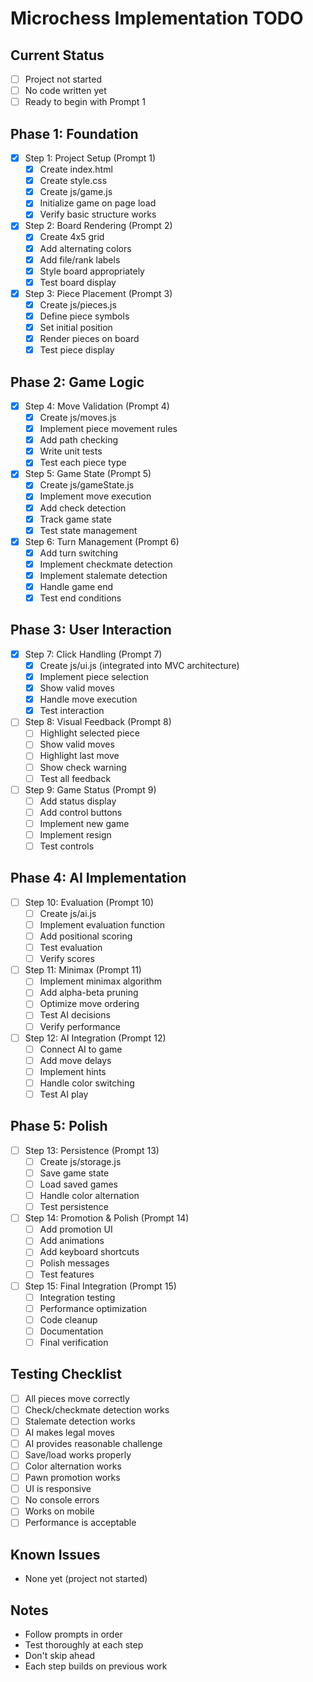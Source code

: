# Microchess Implementation TODO

## Current Status
- [ ] Project not started
- [ ] No code written yet
- [ ] Ready to begin with Prompt 1

## Phase 1: Foundation
- [x] Step 1: Project Setup (Prompt 1)
  - [x] Create index.html
  - [x] Create style.css
  - [x] Create js/game.js
  - [x] Initialize game on page load
  - [x] Verify basic structure works

- [x] Step 2: Board Rendering (Prompt 2)
  - [x] Create 4x5 grid
  - [x] Add alternating colors
  - [x] Add file/rank labels
  - [x] Style board appropriately
  - [x] Test board display

- [x] Step 3: Piece Placement (Prompt 3)
  - [x] Create js/pieces.js
  - [x] Define piece symbols
  - [x] Set initial position
  - [x] Render pieces on board
  - [x] Test piece display

## Phase 2: Game Logic
- [x] Step 4: Move Validation (Prompt 4)
  - [x] Create js/moves.js
  - [x] Implement piece movement rules
  - [x] Add path checking
  - [x] Write unit tests
  - [x] Test each piece type

- [x] Step 5: Game State (Prompt 5)
  - [x] Create js/gameState.js
  - [x] Implement move execution
  - [x] Add check detection
  - [x] Track game state
  - [x] Test state management

- [x] Step 6: Turn Management (Prompt 6)
  - [x] Add turn switching
  - [x] Implement checkmate detection
  - [x] Implement stalemate detection
  - [x] Handle game end
  - [x] Test end conditions

## Phase 3: User Interaction
- [x] Step 7: Click Handling (Prompt 7)
  - [x] Create js/ui.js (integrated into MVC architecture)
  - [x] Implement piece selection
  - [x] Show valid moves
  - [x] Handle move execution
  - [x] Test interaction

- [ ] Step 8: Visual Feedback (Prompt 8)
  - [ ] Highlight selected piece
  - [ ] Show valid moves
  - [ ] Highlight last move
  - [ ] Show check warning
  - [ ] Test all feedback

- [ ] Step 9: Game Status (Prompt 9)
  - [ ] Add status display
  - [ ] Add control buttons
  - [ ] Implement new game
  - [ ] Implement resign
  - [ ] Test controls

## Phase 4: AI Implementation
- [ ] Step 10: Evaluation (Prompt 10)
  - [ ] Create js/ai.js
  - [ ] Implement evaluation function
  - [ ] Add positional scoring
  - [ ] Test evaluation
  - [ ] Verify scores

- [ ] Step 11: Minimax (Prompt 11)
  - [ ] Implement minimax algorithm
  - [ ] Add alpha-beta pruning
  - [ ] Optimize move ordering
  - [ ] Test AI decisions
  - [ ] Verify performance

- [ ] Step 12: AI Integration (Prompt 12)
  - [ ] Connect AI to game
  - [ ] Add move delays
  - [ ] Implement hints
  - [ ] Handle color switching
  - [ ] Test AI play

## Phase 5: Polish
- [ ] Step 13: Persistence (Prompt 13)
  - [ ] Create js/storage.js
  - [ ] Save game state
  - [ ] Load saved games
  - [ ] Handle color alternation
  - [ ] Test persistence

- [ ] Step 14: Promotion & Polish (Prompt 14)
  - [ ] Add promotion UI
  - [ ] Add animations
  - [ ] Add keyboard shortcuts
  - [ ] Polish messages
  - [ ] Test features

- [ ] Step 15: Final Integration (Prompt 15)
  - [ ] Integration testing
  - [ ] Performance optimization
  - [ ] Code cleanup
  - [ ] Documentation
  - [ ] Final verification

## Testing Checklist
- [ ] All pieces move correctly
- [ ] Check/checkmate detection works
- [ ] Stalemate detection works
- [ ] AI makes legal moves
- [ ] AI provides reasonable challenge
- [ ] Save/load works properly
- [ ] Color alternation works
- [ ] Pawn promotion works
- [ ] UI is responsive
- [ ] No console errors
- [ ] Works on mobile
- [ ] Performance is acceptable

## Known Issues
- None yet (project not started)

## Notes
- Follow prompts in order
- Test thoroughly at each step
- Don't skip ahead
- Each step builds on previous work
